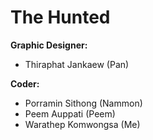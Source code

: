 <h1>The Hunted</h1>
<b>Graphic Designer:</b><br>
<ul>
  <li>Thiraphat Jankaew (Pan)</li>
</ul>
<b>Coder:</b><br>
<ul>
  <li>Porramin Sithong (Nammon)</li>
  <li>Peem Auppati (Peem)</li>
  <li>Warathep Komwongsa (Me)</li>
</ul>
